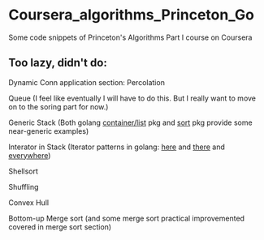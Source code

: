 Coursera_algorithms_Princeton_Go
================================

Some code snippets of Princeton's Algorithms Part I course on Coursera

Too lazy, didn't do:
---------------------

Dynamic Conn application section: Percolation

Queue (I feel like eventually I will have to do this. But I really want to move on to the soring part for now.)

Generic Stack (Both golang [container/list](http://golang.org/src/pkg/container/list/list.go) pkg and [sort](http://golang.org/src/pkg/sort/sort.go) pkg provide some near-generic examples)

Interator in Stack (Iterator patterns in golang: [here](http://ewencp.org/blog/golang-iterators/) and [there](http://www.golangpatterns.info/object-oriented/iterators) and [everywhere](https://www.google.com/search?q=iterator+in+go&oq=iterator+in+go&aqs=chrome..69i57j69i59l2j69i60.2934j0j0&sourceid=chrome&es_sm=119&ie=UTF-8))

Shellsort

Shuffling

Convex Hull

Bottom-up Merge sort (and some merge sort practical improvemented covered in merge sort section)
